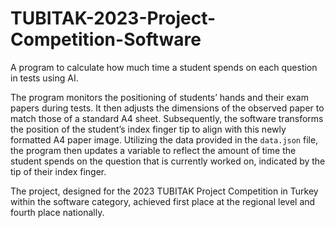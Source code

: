 # TUBITAK-2023-Project-Competition-Software
 A program to calculate how much time a student spends on each question in tests using AI.


The program monitors the positioning of students’ hands and their exam papers during tests. It then adjusts the dimensions of the observed paper to match those of a standard A4 sheet. Subsequently, the software transforms the position of the student’s index finger tip to align with this newly formatted A4 paper image. Utilizing the data provided in the `data.json` file, the program then updates a variable to reflect the amount of time the student spends on the question that is currently worked on, indicated by the tip of their index finger.


The project, designed for the 2023 TUBITAK Project Competition in Turkey within the software category, achieved first place at the regional level and fourth place nationally.
